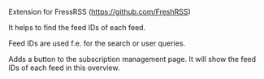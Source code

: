 Extension for FressRSS (https://github.com/FreshRSS)

It helps to find the feed IDs of each feed. 

Feed IDs are used f.e. for the search or user queries.

Adds a button to the subscription management page. It will show the feed IDs of each feed in this overview.
